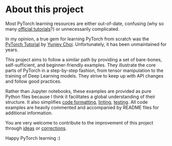 # About this project

Most PyTorch learning resources are either out-of-date, confusing (why so many [official tutorials](https://pytorch.org/tutorials/)?) or unnecessarily complicated.

In my opinion, a true gem for learning PyTorch from scratch was the [PyTorch Tutorial](https://github.com/yunjey/pytorch-tutorial) by [Yunjey Choi](https://yunjey.github.io/). Unfortunately, it has been unmaintained for years.

This project aims to follow a similar path by providing a set of bare-bones, self-sufficient, and beginner-friendly examples. They illustrate the core parts of PyTorch in a step-by-step fashion, from tensor manipulation to the training of Deep Learning models. They strive to keep up with API changes and follow good practices.

Rather than Jupyter notebooks, these examples are provided as pure Python files because I think it facilitates a global understanding of their structure. It also simplifies [code formatting](https://github.com/psf/black), [linting](https://github.com/pylint-dev/pylint), [testing](https://docs.pytest.org). All code examples are heavily commented and accompanied by README files for additional information.

You are very welcome to contribute to the improvement of this project through [ideas](https://github.com/bpesquet/pytorch-tutorial/issues) or [corrections](https://github.com/bpesquet/pytorch-tutorial/pulls).

Happy PyTorch learning :)
